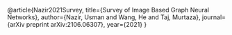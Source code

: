 @article{Nazir2021Survey,
  title={Survey of Image Based Graph Neural Networks},
  author={Nazir, Usman and Wang, He and Taj, Murtaza},
  journal={arXiv preprint arXiv:2106.06307},
  year={2021}
}
